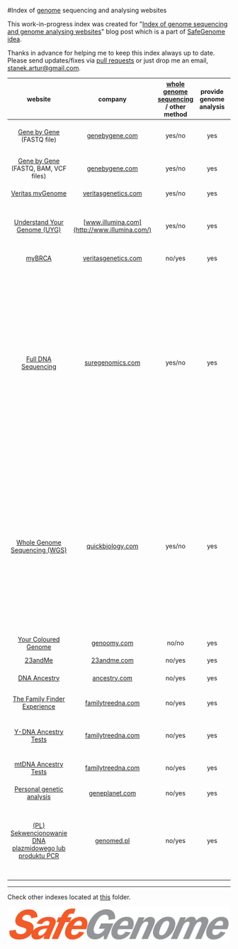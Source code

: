 #Index of [genome](https://en.wikipedia.org/wiki/Genome) sequencing and analysing websites

This work-in-progress index was created for "[Index of genome sequencing and genome analysing websites](http://scalaakka.blogspot.com/2016/05/index-of-genome-sequencing-and-genome.html)" blog post which is a part of [SafeGenome idea](http://scalaakka.blogspot.com/search/label/SafeGenome).

Thanks in advance for helping me to keep this index always up to date. Please send updates/fixes via [pull requests](https://help.github.com/articles/using-pull-requests/) or just drop me an email, [stanek.artur@gmail.com](mailto:stanek.artur@gmail.com).

| website | company | [whole genome sequencing](https://en.wikipedia.org/wiki/Whole_genome_sequencing) / other method | provide genome analysis | price | additional info |
| :---: | :---: | :---: | :---: | :---: | :---: |
| [Gene by Gene](https://www.genebygene.com) (FASTQ file) | [genebygene.com](http://www.genebygene.com) | yes/no | yes | 1095 USD | more of their products [here](https://www.genebygene.com/pages/research?goto=exome-sequencing) |
| [Gene by Gene](https://www.genebygene.com) (FASTQ, BAM, VCF files) | [genebygene.com](http://www.genebygene.com) | yes/no | yes | 1295 USD | more of their products [here](https://www.genebygene.com/pages/research?goto=exome-sequencing) |
| [Veritas myGenome](https://www.veritasgenetics.com/mygenome#sec-2) | [veritasgenetics.com](http://www.veritasgenetics.com) | yes/no | yes | 999 USD | |
| [Understand Your Genome (UYG)](https://twitter.com/antonioregalado/status/717475803529871361) | [www.illumina.com](http://www.illumina.com/) | yes/no | yes | 2900 USD | [pendrive was send back](http://www.govtech.com/question-of-the-day/Question-of-the-Day-for-10162015.html) with genome and analysis |
| [myBRCA](https://www.veritasgenetics.com/mybrca#sec-1) | [veritasgenetics.com](http://www.veritasgenetics.com) | no/yes | yes | 199 USD | |
| [Full DNA Sequencing](http://www.suregenomics.com/contact/pre-register/) | [suregenomics.com](http://www.suregenomics.com) | yes/no | yes | 2500 USD | for U.S. citizens only; customer needs to meet with physician first; planned start: summer 2016; FASTQ, BAM and VCF(S) files are stored in SureVAULT (from where can be accessed from PC or mobile device) |
| [Whole Genome Sequencing (WGS)](http://www.quickbiology.com/ngs-services/whole-genome-sequencing-wgs-service) | [quickbiology.com](http://www.quickbiology.com) | yes/no | yes | 1550 USD | more of their products [here](http://www.quickbiology.com/ngs-services/next-generation-sequencing-ngs-service); FASTQ (.fastq, ~20-30GB) file will be delivered on a hard drive; service available worldwide; saliva and the genome will be removed right after finishing of the service |
| [Your Coloured Genome](https://genoomy.com/navbar/howitworks/) | [genoomy.com](http://www.genoomy.com) | no/no | yes | 19 USD | |
| [23andMe](https://www.23andme.com/) | [23andme.com](http://www.23andme.com) | no/yes | yes | 149 USD | |
| [DNA Ancestry](http://dna.ancestry.com/) | [ancestry.com](http://www.ancestry.com) | no/yes | yes | 135 EUR | |
| [The  Family Finder Experience](https://www.familytreedna.com/family-finder-compare.aspx) | [familytreedna.com](http://www.familytreedna.com) | no/yes | yes | 99 USD | more of their products [here](https://www.familytreedna.com/products.aspx?ty=1335&utm_source=learningcenter&utm_medium=banner&utm_term=ff-mtfull&utm_campaign=mtfull#/SelectAProduct) |
| [Y-DNA Ancestry Tests](https://www.familytreedna.com/y-dna-compare.aspx) | [familytreedna.com](http://www.familytreedna.com) | no/yes | yes | 169 USD | more of their products [here](https://www.familytreedna.com/products.aspx?ty=1335&utm_source=learningcenter&utm_medium=banner&utm_term=ff-mtfull&utm_campaign=mtfull#/SelectAProduct) |
| [mtDNA Ancestry Tests](https://www.familytreedna.com/mt-dna-compare.aspx) | [familytreedna.com](http://www.familytreedna.com) | no/yes | yes | 199 USD | more of their products [here](https://www.familytreedna.com/products.aspx?ty=1335&utm_source=learningcenter&utm_medium=banner&utm_term=ff-mtfull&utm_campaign=mtfull#/SelectAProduct) |
| [Personal genetic analysis](http://www.geneplanet.com/personal-genetic-analysis.html) | [geneplanet.com](http://www.geneplanet.com) | no/yes | yes | 499 EUR | |
| [(PL) Sekwencjonowanie DNA plazmidowego lub produktu PCR](http://www.genomed.pl/index.php/pl/sekwencjonowanie) | [genomed.pl](http://www.genomed.pl/) | no/yes | yes | 28 - 712 PLN | genome full scann price: 12000 PLN, customer needs to meet with physician first |

---------------------------------------
Check other indexes located at [this](https://github.com/kermitas/SafeGenome/tree/master/documentation/indexes) folder.

![SafeGenome logo](https://raw.githubusercontent.com/kermitas/SafeGenome/master/documentation/media/logo/SafeGenome.png)
